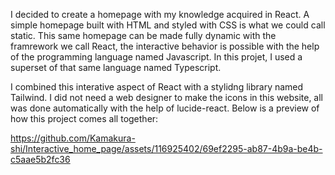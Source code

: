 I decided to create a homepage with my knowledge acquired in React. A simple homepage built with HTML and styled with CSS is what we could call static. This same homepage can be made fully dynamic with the framrework we call React, the interactive behavior is possible with the help of the programming language named Javascript. In this projet, I used a superset of that same language named Typescript.

I combined this interative aspect of React with a stylidng library named Tailwind. I did not need a web designer to make the icons in this website, all was done automatically with the help of lucide-react.
Below is a preview of how this project comes all together:

https://github.com/Kamakura-shi/Interactive_home_page/assets/116925402/69ef2295-ab87-4b9a-be4b-c5aae5b2fc36

